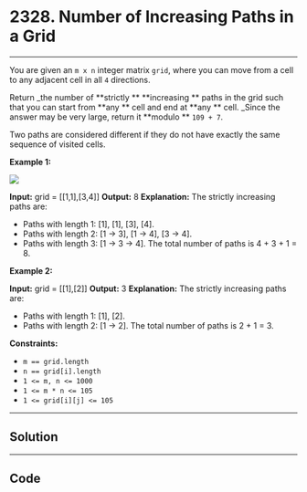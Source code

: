 # 2328. Number of Increasing Paths in a Grid

---

You are given an `m x n` integer matrix `grid`, where you can move from a cell to any adjacent cell in all `4` directions.

Return _the number of **strictly ** **increasing ** paths in the grid such that you can start from **any ** cell and end at **any ** cell. _Since the answer may be very large, return it **modulo ** `109 + 7`.

Two paths are considered different if they do not have exactly the same sequence of visited cells.

 

**Example 1:**

![](https://assets.leetcode.com/uploads/2022/05/10/griddrawio-4.png)


**Input:** grid = [[1,1],[3,4]]
**Output:** 8
**Explanation:** The strictly increasing paths are:
- Paths with length 1: [1], [1], [3], [4].
- Paths with length 2: [1 -> 3], [1 -> 4], [3 -> 4].
- Paths with length 3: [1 -> 3 -> 4].
The total number of paths is 4 + 3 + 1 = 8.


**Example 2:**


**Input:** grid = [[1],[2]]
**Output:** 3
**Explanation:** The strictly increasing paths are:
- Paths with length 1: [1], [2].
- Paths with length 2: [1 -> 2].
The total number of paths is 2 + 1 = 3.


 

**Constraints:**

  * `m == grid.length`
  * `n == grid[i].length`
  * `1 <= m, n <= 1000`
  * `1 <= m * n <= 105`
  * `1 <= grid[i][j] <= 105`

---

## Solution



---

## Code
```python


```
